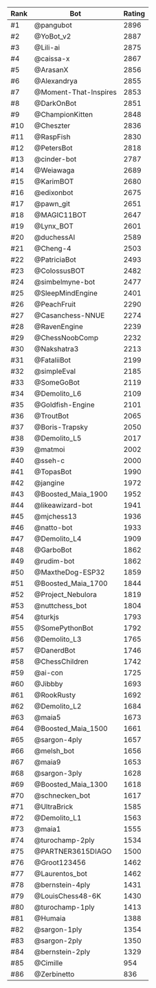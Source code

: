 Rank|Bot|Rating
---|---|---
#1|@pangubot|2896
#2|@YoBot_v2|2887
#3|@Lili-ai|2875
#4|@caissa-x|2867
#5|@ArasanX|2856
#6|@Alexandrya|2855
#7|@Moment-That-Inspires|2853
#8|@DarkOnBot|2851
#9|@ChampionKitten|2848
#10|@Cheszter|2836
#11|@RaspFish|2830
#12|@PetersBot|2818
#13|@cinder-bot|2787
#14|@Weiawaga|2689
#15|@KarimBOT|2680
#16|@edixonbot|2675
#17|@pawn_git|2651
#18|@MAGIC11BOT|2647
#19|@Lynx_BOT|2601
#20|@duchessAI|2589
#21|@Cheng-4|2503
#22|@PatriciaBot|2493
#23|@ColossusBOT|2482
#24|@simbelmyne-bot|2477
#25|@SleepMindEngine|2401
#26|@PeachFruit|2290
#27|@Casanchess-NNUE|2274
#28|@RavenEngine|2239
#29|@ChessNoobComp|2232
#30|@Nakshatra3|2213
#31|@FataliiBot|2199
#32|@simpleEval|2185
#33|@SomeGoBot|2119
#34|@Demolito_L6|2109
#35|@Goldfish-Engine|2101
#36|@TroutBot|2065
#37|@Boris-Trapsky|2050
#38|@Demolito_L5|2017
#39|@matmoi|2002
#40|@sseh-c|2000
#41|@TopasBot|1990
#42|@jangine|1972
#43|@Boosted_Maia_1900|1952
#44|@likeawizard-bot|1941
#45|@mjchess13|1936
#46|@natto-bot|1933
#47|@Demolito_L4|1909
#48|@GarboBot|1862
#49|@rudim-bot|1862
#50|@MaxtheDog-ESP32|1859
#51|@Boosted_Maia_1700|1844
#52|@Project_Nebulora|1819
#53|@nuttchess_bot|1804
#54|@turkjs|1793
#55|@SomePythonBot|1792
#56|@Demolito_L3|1765
#57|@DanerdBot|1746
#58|@ChessChildren|1742
#59|@ai-con|1725
#60|@Jibbby|1693
#61|@RookRusty|1692
#62|@Demolito_L2|1684
#63|@maia5|1673
#64|@Boosted_Maia_1500|1661
#65|@sargon-4ply|1657
#66|@melsh_bot|1656
#67|@maia9|1653
#68|@sargon-3ply|1628
#69|@Boosted_Maia_1300|1618
#70|@schnecken_bot|1617
#71|@UltraBrick|1585
#72|@Demolito_L1|1563
#73|@maia1|1555
#74|@turochamp-2ply|1534
#75|@PARTNER3615DIAGO|1500
#76|@Groot123456|1462
#77|@Laurentos_bot|1462
#78|@bernstein-4ply|1431
#79|@LouisChess48-6K|1430
#80|@turochamp-1ply|1413
#81|@Humaia|1388
#82|@sargon-1ply|1354
#83|@sargon-2ply|1350
#84|@bernstein-2ply|1329
#85|@Cimille|954
#86|@Zerbinetto|836
